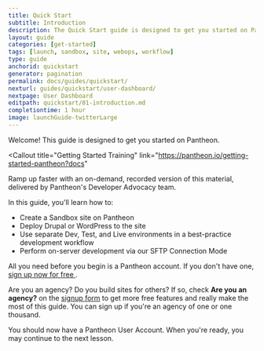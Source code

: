 ```yaml
---
title: Quick Start
subtitle: Introduction
description: The Quick Start guide is designed to get you started on Pantheon.
layout: guide
categories: [get-started]
tags: [launch, sandbox, site, webops, workflow]
type: guide
anchorid: quickstart
generator: pagination
permalink: docs/guides/quickstart/
nexturl: guides/quickstart/user-dashboard/
nextpage: User Dashboard
editpath: quickstart/01-introduction.md
completiontime: 1 hour
image: launchGuide-twitterLarge
---
```


Welcome! This guide is designed to get you started on Pantheon.

<Callout
  title="Getting Started Training"
  link="https://pantheon.io/getting-started-pantheon?docs"
>
  Ramp up faster with an on-demand, recorded version of this material, delivered by
  Pantheon's Developer Advocacy team.
</Callout>

In this guide, you'll learn how to:

- Create a Sandbox site on Pantheon
- Deploy Drupal or WordPress to the site
- Use separate Dev, Test, and Live environments in a best-practice development workflow
- Perform on-server development via our SFTP Connection Mode

All you need before you begin is a Pantheon account. If you don't have one, <a href="https://pantheon.io/register" target="_blank">sign up now for free <span class="glyphicons glyphicons-new-window-alt"></span></a>.

<Alert title="Note" type="info">

Are you an agency? Do you build sites for others? If so, check **Are you an agency?** on the [signup form](https://pantheon.io/register) to get more free features and really make the most of this guide. You can sign up if you're an agency of one or one thousand.

</Alert>

You should now have a Pantheon User Account. When you're ready, you may continue to the next lesson.
